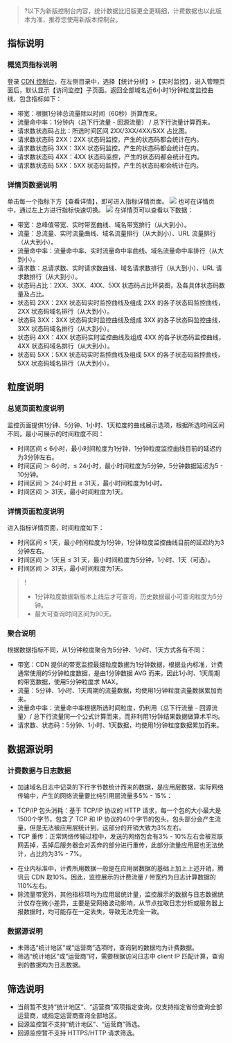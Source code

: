>?以下为新版控制台内容，统计数据比旧版更全更精细，计费数据也以此版本为准，推荐您使用新版本控制台。
## 指标说明
### 概览页指标说明
登录 [CDN 控制台](https://console.cloud.tencent.com/cdn)，在左侧目录中，选择【统计分析】>【实时监控】，进入管理页面后，默认显示【访问监控】子页面。返回全部域名近6小时1分钟粒度监控曲线，包含指标如下：
+ 带宽：根据1分钟总流量除以时间（60秒）折算而来。
+ 流量命中率：1分钟内（总下行流量 - 回源流量） / 总下行流量计算而来。
+ 请求数状态码占比：所选时间区间 2XX/3XX/4XX/5XX 占比图。
+ 请求数状态码 2XX：2XX 状态码监控，产生的状态码都会统计在内。
+ 请求数状态码 3XX：3XX 状态码监控，产生的状态码都会统计在内。
+ 请求数状态码 4XX：4XX 状态码监控，产生的状态码都会统计在内。
+ 请求数状态码 5XX：5XX 状态码监控，产生的状态码都会统计在内。

### 详情页数据说明
单击每一个指标下方【查看详情】，即可进入指标详情页面。
![](https://main.qcloudimg.com/raw/f07bfb4a06e39995e35d43ce39ef6941.png)
也可在详情页中，通过左上方进行指标快速切换。
![](https://main.qcloudimg.com/raw/7d465cd4fcc4f7625ae181208a3d06cd.png)
在详情页可以查看以下数据：
+ 带宽：总峰值带宽、实时带宽曲线、域名带宽排行（从大到小）。
+ 流量：总流量、实时流量曲线、域名流量排行（从大到小）、URL 流量排行（从大到小）。
+ 流量命中率：流量命中率、实时流量命中率曲线、域名流量命中率排行（从大到小）。
+ 请求数：总请求数、实时请求数曲线、域名请求数排行（从大到小）、URL 请求数排行（从大到小）。
+ 状态码占比：2XX、3XX、4XX、5XX 状态码占比环装图，及各具体状态码数量及占比。
+ 状态码 2XX：2XX 状态码实时监控曲线及组成 2XX 的各子状态码监控曲线，2XX 状态码域名排行（从大到小）。
+ 状态码 3XX：3XX 状态码实时监控曲线及组成 3XX 的各子状态码监控曲线，3XX 状态码域名排行（从大到小）。
+ 状态码 4XX：4XX 状态码实时监控曲线及组成 4XX 的各子状态码监控曲线，4XX 状态码域名排行（从大到小）。
+ 状态码 5XX：5XX 状态码实时监控曲线及组成 5XX 的各子状态码监控曲线，5XX 状态码域名排行（从大到小）。


## 粒度说明
### 总览页面粒度说明
监控页面提供1分钟、5分钟、1小时、1天粒度的曲线展示选项，根据所选时间区间不同，最小可展示的时间粒度不同：
+ 时间区间 ≤ 6小时，最小时间粒度为1分钟，1分钟粒度监控曲线目前的延迟约为3分钟左右。
+ 时间区间 ＞ 6小时，≤ 24小时，最小时间粒度为5分钟，5分钟数据延迟为5 - 10分钟。
+ 时间区间 ＞ 24小时且 ≤ 31天，最小时间粒度为1小时。
+ 时间区间 ＞ 31天，最小时间粒度为1天。


### 详情页面粒度说明
进入指标详情页面，时间粒度如下：
+ 时间区间 ≤ 1天，最小时间粒度为1分钟，1分钟粒度监控曲线目前的延迟约为3分钟左右。
+ 时间区间 ＞ 1天且 ≤ 31 天，最小时间粒度为5分钟，1小时、1天（可选）。
+ 时间区间 ＞ 31天，最小时间粒度为1天。

>!
>- 1分钟粒度数据新版本上线后才可查询，历史数据最小可查询粒度为5分钟。
>- 最大可查询时间区间为90天。


### 聚合说明
根据数据指标不同，从1分钟粒度聚合为5分钟、1小时、1天方式各有不同：
+ 带宽：CDN 提供的带宽监控最细粒度数据为1分钟数据，根据业内标准，计费通常使用的5分钟粒度数据，是由1分钟数据 AVG 而来，因此1小时、1天周期的带宽数据，使用5分钟粒度求 MAX。
+ 流量：5分钟、1小时、1天周期的流量数据，均使用1分钟粒度流量数据累加而来。
+ 流量命中率：流量命中率根据所选时间粒度，仍利用（总下行流量 - 回源流量）/ 总下行流量同一个公式计算而来，而非利用1分钟结果数据做算术平均。
+ 请求数、状态码：5分钟、1小时、1天数据，均使用1分钟粒度数据累加而来。


## 数据源说明
### 计费数据与日志数据
- 加速域名日志中记录的下行字节数统计而来的数据，是应用层数据，实际网络传输中，产生的网络流量要比纯引用层流量多5% - 15%：
 + TCP/IP 包头消耗：基于 TCP/IP 协议的 HTTP 请求，每一个包的大小最大是1500个字节，包含了 TCP 和 IP 协议的40个字节的包头，包头部分会产生流量，但是无法被应用层统计到，这部分的开销大致为3%左右。
 + TCP 重传：正常网络传输过程中，发送的网络包会有3% - 10%左右会被互联网丢掉，丢掉后服务器会对丢弃的部分进行重传，此部分流量应用层也无法统计，占比约为3% - 7%。
- 在业内标准中，计费所用数据一般是在应用层数据的基础上加上上述开销，腾讯云 CDN 取10%。因此，监控展示的计费流量 / 带宽约为日志计算数据的110%左右。
- 除流量带宽外，其他指标项均为应用层统计量，监控展示的数据与日志数据统计仅存在微小差异，主要是受网络波动影响，从节点拉取日志分析或服务器上报数据时，均可能存在一定丢失，导致无法完全一致。

### 数据源说明
+ 未筛选“统计地区”或“运营商”选项时，查询到的数据均为计费数据。
+ 筛选“统计地区”或“运营商”时，需要根据访问日志中 client IP 匹配计算，查询到的数据均为日志数据。

## 筛选说明
+ 当前暂不支持“统计地区”、“运营商”双项指定查询，仅支持指定省份查询全部运营商，或指定运营商查询全部地区。
+ 回源监控暂不支持“统计地区”、“运营商”筛选。
+ 回源监控暂不支持 HTTPS/HTTP 请求筛选。



